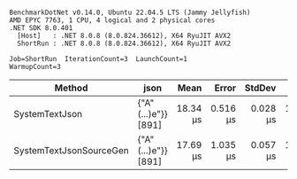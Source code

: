 ```

BenchmarkDotNet v0.14.0, Ubuntu 22.04.5 LTS (Jammy Jellyfish)
AMD EPYC 7763, 1 CPU, 4 logical and 2 physical cores
.NET SDK 8.0.401
  [Host]   : .NET 8.0.8 (8.0.824.36612), X64 RyuJIT AVX2
  ShortRun : .NET 8.0.8 (8.0.824.36612), X64 RyuJIT AVX2

Job=ShortRun  IterationCount=3  LaunchCount=1  
WarmupCount=3  

```
| Method                  | json                | Mean     | Error    | StdDev   | Min      | Max      | Gen0   | Allocated |
|------------------------ |-------------------- |---------:|---------:|---------:|---------:|---------:|-------:|----------:|
| SystemTextJson          | {&quot;A&quot;(...)e&quot;}} [891] | 18.34 μs | 0.516 μs | 0.028 μs | 18.30 μs | 18.36 μs | 0.0305 |   3.19 KB |
| SystemTextJsonSourceGen | {&quot;A&quot;(...)e&quot;}} [891] | 17.69 μs | 1.035 μs | 0.057 μs | 17.64 μs | 17.75 μs | 0.0305 |   3.19 KB |
